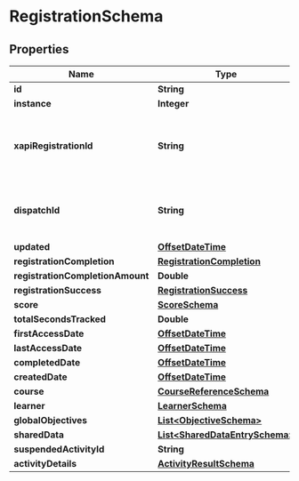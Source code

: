 
# RegistrationSchema

## Properties
Name | Type | Description | Notes
------------ | ------------- | ------------- | -------------
**id** | **String** |  |  [optional]
**instance** | **Integer** |  |  [optional]
**xapiRegistrationId** | **String** | xAPI registration id associated with this registration |  [optional]
**dispatchId** | **String** | Dispatch ID for this registration, if applicable |  [optional]
**updated** | [**OffsetDateTime**](OffsetDateTime.md) |  |  [optional]
**registrationCompletion** | [**RegistrationCompletion**](RegistrationCompletion.md) |  |  [optional]
**registrationCompletionAmount** | **Double** |  |  [optional]
**registrationSuccess** | [**RegistrationSuccess**](RegistrationSuccess.md) |  |  [optional]
**score** | [**ScoreSchema**](ScoreSchema.md) |  |  [optional]
**totalSecondsTracked** | **Double** |  |  [optional]
**firstAccessDate** | [**OffsetDateTime**](OffsetDateTime.md) |  |  [optional]
**lastAccessDate** | [**OffsetDateTime**](OffsetDateTime.md) |  |  [optional]
**completedDate** | [**OffsetDateTime**](OffsetDateTime.md) |  |  [optional]
**createdDate** | [**OffsetDateTime**](OffsetDateTime.md) |  |  [optional]
**course** | [**CourseReferenceSchema**](CourseReferenceSchema.md) |  |  [optional]
**learner** | [**LearnerSchema**](LearnerSchema.md) |  |  [optional]
**globalObjectives** | [**List&lt;ObjectiveSchema&gt;**](ObjectiveSchema.md) |  |  [optional]
**sharedData** | [**List&lt;SharedDataEntrySchema&gt;**](SharedDataEntrySchema.md) |  |  [optional]
**suspendedActivityId** | **String** |  |  [optional]
**activityDetails** | [**ActivityResultSchema**](ActivityResultSchema.md) |  |  [optional]



